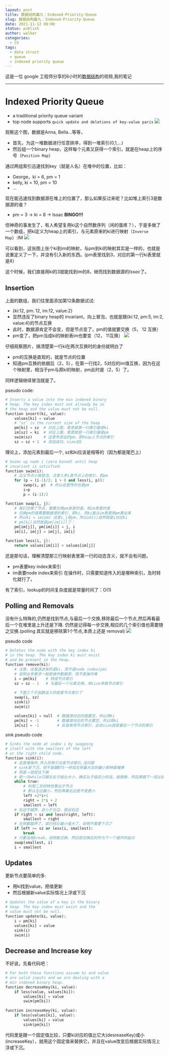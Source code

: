 ```yaml
---
layout: post
title: 数据结构篇九：Indexed-Priority-Queue
slug: 数据结构篇九：Indexed-Priority-Queue
date: 2021-11-12 08:00
status: publish
author: walker
categories: 
  - CS
tags:
  - data struct
  - queue
  - indexed priority queue
---
```


这是一位 google 工程师分享的8小时的[数据结构](https://www.youtube.com/watch?v=RBSGKlAvoiM)的视频,我的笔记

-----

# Indexed Priority Queue

* a traditional priority queue variant
* top node supports `quick update and deletions of key-value paris`
![](../assets/1859625-e287109fa63ae3be.png)

观察这个图，数据是Anna, Bella...等等，
* 首先，为这一堆数据进行任意排序，得到一堆索引(0,1,...)
* 然后组一个binary heap，这样每个元素又获得一个索引，就是在heap上的序号（`Position Map`）

通过两组索引迅速找到key（就是人名）在堆中的位置，比如：
* George，ki = 6, pm = 1
* kelly, ki = 10, pm = 10
* ...

现在能迅速找到数据源在堆上的位置了，那么如果反过来呢？比如堆上索引3是数据源的谁？
* pm = 3 -> ki = 8 -> Issac **BINGO!!!**

但神奇的事发生了，有人希望复用ki这个自然数序列（闲的蛋疼？），于是多做了一个数组，把ki定义为heap上的索引，与元素原来的ki进行映射（`Inverse Map`）:IM
![](../assets/1859625-ce50aadafe092a41.png)

可以看到，这张图上张个ki到im的映射，与pm到ki的映射其实是一样的，也就是说重定义了一下，并没有引入新的东西。(pm表里找到3，对应的第一行ki表里就是8）

这个时候，我们直接用ki的3就能找到im的8，继而找到数据源的*Issac*了。

## Insertion

上面的数组，我们往里面添加第12条数据试试: 
* {ki:12, pm: 12, im:12, value:2}
* 显然违反了binary heap的 invariant，向上冒泡，也就是跟{ki:12, pm:5, im:2, value:4}的节点互换
* 此时，数据源肯定不会变，但是节点变了，pm的值就要交换（5， 12 互换）
* pm变了，把pm当成ki的映射表im也要变（12， 11互换）
![](../assets/1859625-1470af2b119b338e.png)

仔细观察图片，搞清楚第一行ki在两次互换时的身份就明白了
* pm的互换是直观的，就是节点的位置
* 知道pm互换的依据后（2，5），在第一行找2，5对应的im值互换，因为在这个映射里，相当于pm与原ki的映射，pm此时是（2，5）了。

同样逻辑继续冒泡就是了。

pseudo code:
```python
# Inserts a value into the min indexed binary 
# heap. The key index must not already be in 
# the heap and the value must not be null. 
function insert(ki, value):
    values[ki] = value
    # ‘sz’ is the current size of the heap
    pm[ki] = sz  # 对应上图，意思就第一行索引器是ki
    im[sz] = ki  # 对应上图，意思就是一行索引器是pm
    swim(sz)     # 这里传进去的pm，即heap上节点的索引
    sz = sz + 1  # 添加成功，size加1
```
理论上，添加元素到最后一个, sz和ki应该是相等的（因为都是尾巴上）

```python
# Swims up node i (zero based) until heap 
# invariant is satisfied.
function swim(i):
    # 比父节点小就冒泡，注意入参i是节点上的索引，即pm
    for (p = (i-1)/2; i > 0 and less(i, p)): 
        swap(i, p)  # 所以这里传的也是pm
        i=p
        p = (i-1)/2

function swap(i, j): 
    # 我们交换了节点，需要交换pm表里的值，和im表里的值
    # 交换pm的值需要数据源的索引，即ki，而ki能从im表里用pm算出来
    # 所以ki = im[pm] 这里i,j是pm，所以im[i]自然就是i对应ki
    # pm[ki]当然就是pm[im[i]]了：
    pm[im[j]], pm[im[i]] = j, i
    im[i], im[j] = im[j], im[i]

function less(i, j):
    return values[im[i]] < values[im[j]]
```

还是那句话，理解清楚那三行映射表里第一行的动态含义，就不会有问题。
* pm表要key index来索引
* im表要node index来索引
在操作时，只需要知道传入的是哪种索引，及时转化就行了。

有了索引，lookup的时间复杂度就是常量时间了：O(1)

## Polling and Removals

没有什么特殊的,仍然是找到节点,与最后一个交换,移除最后一个节点,然后再看最后一个在堆里是上升还是下降.
仍然是记得每一步交换,相应的几个索引值也需要随之交换.(polling 其实就是移除第1个节点,本质上还是 removal)
![](../assets/1859625-dd5ee538c3b4b8ae.png)

pseudo code
```python
# Deletes the node with the key index ki
# in the heap. The key index ki must exist 
# and be present in the heap.
function remove(ki):
    # 注意，这里送进来的是ki，而不是node index(pm)
    # 说明业务需求一般是操作数据源，而不是操作堆
    i = pm[ki]    # 转成节点索引
    sz = sz - 1   # 与最后一个元素交换，用size来做节点索引
    
    # 下面三个子函数送入的就是节点索引了
    swap(i, sz) 
    sink(i)
    swim(i)

    values[ki] = null  # 数据源对应的值置空，所以用ki
    pm[ki] = -1        # 数据源对应的节点置空，所以用ki
    im[sz] = -1        # 反查表用节点索引，此处size就是最后一个节点的索引
```

sink pseudo code
```python
# Sinks the node at index i by swapping 
# itself with the smallest of the left 
# or the right child node.
function sink(i):
    # 这是堆操作,传入的索引也是节点索引,没问题
    # sink是下沉，但不是跟BTS一样找左侧最大右则最小那种直接换
    # 而是一层层往下换
    # 即一次while只跟左右子级比大小，确实比子级还小的话，就替换，然后再跟下一层比较
    while true:
        # 利用二叉树特性算出子节点
        # 默认左边最小，然后再看右边是不是更小
        left =2*i+1
        right = 2*i + 2
        smallest = left
    # 右边不越界，且小于左边，就设右边
    if right < sz and less(right, left):
        smallest = right
    # 左侧都越界了，或已经比最小值大了，说明不需要下沉了
    if left >= sz or less(i, smallest):
        break
    # 只要没有break，说明能交换，然后把交换后的作为下一个循环的起点
    swap(smallest, i)
    i = smallest
```

## Updates

更新节点要简单的多:
* 用ki找到value，把值更新
* 然后根据新value实际情况上浮或下沉
```python
# Updates the value of a key in the binary 
# heap. The key index must exist and the
# value must not be null.
function update(ki, value):
    i = pm[ki]
    values[ki] = value
    sink(i)
    swim(i)
```

## Decrease and Increase key

不好说，先看代码吧：
```python
# For both these functions assume ki and value 
# are valid inputs and we are dealing with a
# min indexed binary heap.
function decreaseKey(ki, value):
    if less(value, values[ki]): 
        values[ki] = value 
        swim(pm[ki])
        
function increaseKey(ki, value): 
    if less(values[ki], value):
        values[ki] = value 
        sink(pm[ki])
```
代码里是跟一个固定值比较，只要ki对应的值比它大(desreaseKey)或小(increaseKey），就用这个固定值来替换它，并且在value改变后根据实际情况上浮或下沉。
